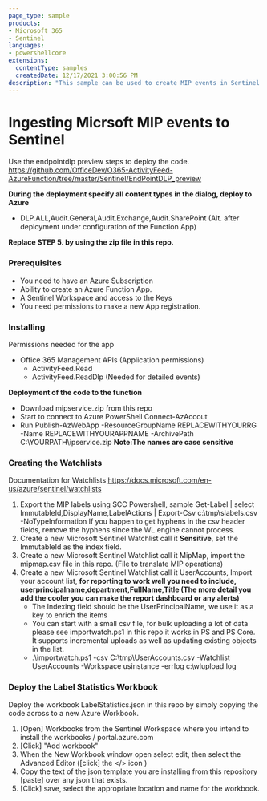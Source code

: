 ```yaml
---
page_type: sample
products:
- Microsoft 365
- Sentinel
languages:
- powershellcore
extensions:
  contentType: samples
  createdDate: 12/17/2021 3:00:56 PM
description: "This sample can be used to create MIP events in Sentinel."
---
```



# Ingesting Micrsoft MIP events to Sentinel

Use the endpointdlp preview steps to deploy the code. https://github.com/OfficeDev/O365-ActivityFeed-AzureFunction/tree/master/Sentinel/EndPointDLP_preview

**During the deployment specify all content types in the dialog, deploy to Azure** 
  - DLP.ALL,Audit.General,Audit.Exchange,Audit.SharePoint (Alt. after deployment under configuration of the Function App)

**Replace STEP 5. by using the zip file in this repo.**

### Prerequisites

- You need to have an Azure Subscription
- Ability to create an Azure Function App. 
- A Sentinel Workspace and access to the Keys
- You need permissions to make a new App registration. 

### Installing
Permissions needed for the app
  - Office 365 Management APIs  (Application permissions)
     - ActivityFeed.Read
     - ActivityFeed.ReadDlp   (Needed for detailed events)
    
**Deployment of the code to the function**
  * Download mipservice.zip from this repo
  * Start to connect to Azure PowerShell Connect-AzAccout
  * Run Publish-AzWebApp -ResourceGroupName REPLACEWITHYOURRG -Name REPLACEWITHYOURAPPNAME -ArchivePath C:\YOURPATH\ipservice.zip  **Note:The names are case sensitive**

### Creating the Watchlists
Documentation for Watchlists https://docs.microsoft.com/en-us/azure/sentinel/watchlists

1. Export the MIP labels using SCC Powershell, sample Get-Label | select ImmutableId,DisplayName,LabelActions | Export-Csv c:\tmp\slabels.csv -NoTypeInformation
If you happen to get hyphens in the csv header fields, remove the hyphens since the WL engine cannot process. 
2. Create a new Microsoft Sentinel Watchlist call it **Sensitive**, set the ImmutableId as the index field.
3. Create a new Microsoft Sentinel Watchlist call it MipMap, import the mipmap.csv file in this repo. (File to translate MIP operations)
4. Create a new Microsoft Sentinel Watchlist call it UserAccounts, Import your account list, **for reporting to work well you need to include, userprincipalname,department,FullName,Title (The more detail you add the cooler you can make the report dashboard or any alerts)**
   - The Indexing field should be the UserPrincipalName, we use it as a key to enrich the items
   - You can start with a small csv file, for bulk uploading a lot of data please see importwatch.ps1 in this repo it works in PS and PS Core. It supports incremental uploads as well as updating existing objects in the list.
   - .\importwatch.ps1 -csv C:\tmp\UserAccounts.csv -Watchlist UserAccounts -Workspace usinstance -errlog c:\wlupload.log

### Deploy the Label Statistics Workbook
Deploy the workbook LabelStatistics.json in this repo by simply copying the code across to a new Azure Workbook. 
1. [Open] Workbooks from the Sentinel Workspace where you intend to install the workbooks / portal.azure.com
2. [Click] "Add workbook" 
3. When the New Workbook window open select edit, then select the Advanced Editor ([click] the </> icon )
4. Copy the text of the json template you are installing from this repository [paste] over any json that exists.
5. [Click] save, select the appropriate location and name for the workbook.
